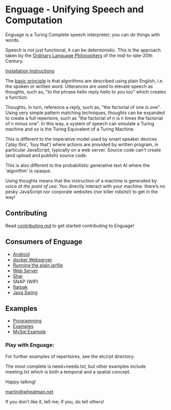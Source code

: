 # Enguage - Unifying Speech and Computation

Enguage is a Turing Complete speech interpreter;
you can _do_ things with words.

Speech is not just functional, it can be deterministic.
This is the approach taken by the [Ordinary Language Philosophers](https://en.wikipedia.org/wiki/Ordinary_language_philosophy) of the mid-to-late-20th Century.

[Installation Instructions](doc/install.md)

The [basic principle](doc/principle.md) is that algorithms are described using plain English, i.e. the spoken or written word.
Utterances are used to elevate speech as thoughts, such as, "to the phrase hello reply hello to you too" which creates a function.

Thoughts, in turn, reference a reply, such as, "the factorial of one is one".
Using very simple pattern matching techniques, thoughts can be expanded to create a full repertoire, such as
"the factorial of n is n times the factorial of n minus one".
In this way, a system of speech can simulate a Turing machine and so is the Turing Equivalent of a Turing Machine.

This is different to the imperative model used by smart speaker devices
('play this', 'buy that') where actions are provided by written program,
in particular JavaScript, typically on a web server.
Source code can't create (and upload and publish) source code.

This is also different to the probabilistic generative text AI where the 'algorithm' is opaque.

Using thoughts means that the instruction of a machine is generated by voice _at the point of use_.
You directly interact with your machine:
there’s no pesky JavaScript nor corporate websites (nor killer robots!) to get in the way!

## Contributing

Read [contributing.md](doc/contributing.md) to get started contributing to Enguage!

## Consumers of Enguage

- [Android](doc/android.md)
- [docker Webserver](doc/container.md)
- [Running the plain jarfile](doc/jarfile.md)
- [Web Server](doc/httpd.md)
- [Shar](doc/shar.md)
- SNAP (WIP)
- [flatpak](doc/flatpak.md)
- [Java Swing](doc/swing.md)

## Examples

- [Programming](doc/programming.md)
- [Examples](doc/examples.md)
- [MySql Example](doc/mySql.md)

### Play with Enguage:

For further examples of repertoires, see the etc/rpt directory.

The most complete is need+needs.txt, but other examples include meeting.txt which is both
a temporal and a spatial concept.

Happy talking!

martin@wheatman.net

If you don’t like it, tell me; if you, do tell others!
